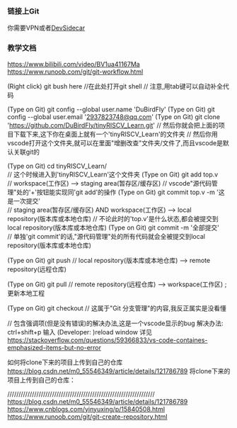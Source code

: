 ### 链接上Git
你需要VPN或者[DevSidecar](https://gitee.com/docmirror/dev-sidecar)

### 教学文档
https://www.bilibili.com/video/BV1ua41167Ma
https://www.runoob.com/git/git-workflow.html







(Right click)  git bush here                        //在此处打开git shell
// 注意,用tab键可以自动补全代码


(Type on Git)  git config --global user.name 'DuBirdFly'
(Type on Git)  git config --global user.email '2937823748@qq.com'
(Type on Git)  git clone 'https://github.com/DuBirdFly/tinyRISCV_Learn.git'
// 然后你就会把上面的项目下载下来,这下你在桌面上就有一个'tinyRISCV_Learn'的文件夹
// 然后你用vscode打开这个文件夹,就可以在里面"增删改查"文件夹/文件了,而且vscode是默认关联git的


(Type on Git)  cd tinyRISCV_Learn/                
// 这个时候进入到'tinyRISCV_Learn'这个文件夹
(Type on Git)  git add top.v                      
// workspace(工作区) --> staging area(暂存区/缓存区)
// vscode"源代码管理"处的'+'按钮能实现同'git add'的操作
(Type on Git)  git commit top.v -m '这是一次提交'   
// staging area(暂存区/缓存区) AND workspace(工作区) --> local repository(版本库或本地仓库)
// 不论此时的'top.v'是什么状态,都会被提交到local repository(版本库或本地仓库)
(Type on Git)  git commit -m '全部提交'            
// 单独'git commit'的话,"源代码管理"处的所有代码就会全被提交到local repository(版本库或本地仓库)

(Type on Git)  git push
// local repository(版本库或本地仓库) --> remote repository(远程仓库)

(Type on Git)  git pull
// remote repository(远程仓库) --> workspace(工作区)  ;  更新本地工程

(Type on Git)  git checkout
// 这属于"Git 分支管理"的内容,我反正属实是没看懂



// 包含强调项(但是没有错误)的解决办法,这是一个vscode显示的bug
解决办法:  ctrl+shift+p 输入 (Developer: )reload window
详见 https://stackoverflow.com/questions/59366833/vs-code-containes-emphasized-items-but-no-error


如何将clone下来的项目上传到自己的仓库
https://blog.csdn.net/m0_55546349/article/details/121786789
将clone下来的项目上传到自己的仓库：


//////////////////////////////////////////////////////////////////
https://blog.csdn.net/m0_55546349/article/details/121786789
https://www.cnblogs.com/yinyuxing/p/15840508.html
https://www.runoob.com/git/git-create-repository.html
